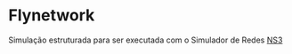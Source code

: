 # Flynetwork

Simulação estruturada para ser executada com o Simulador de Redes [NS3](https://github.com/ggarciabas/nsnam_ns3)
